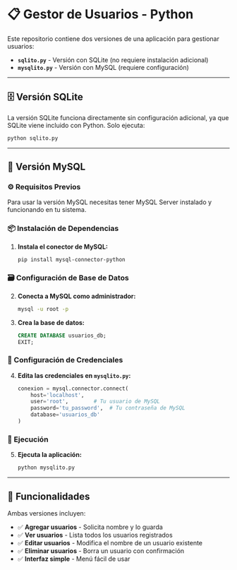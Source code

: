 # 📋 Gestor de Usuarios - Python

Este repositorio contiene dos versiones de una aplicación para gestionar usuarios:

- **`sqlito.py`** - Versión con SQLite (no requiere instalación adicional)
- **`mysqlito.py`** - Versión con MySQL (requiere configuración)

---

## 🗄️ Versión SQLite

La versión SQLite funciona directamente sin configuración adicional, ya que SQLite viene incluido con Python. Solo ejecuta:

```bash
python sqlito.py
```

---

## 🐬 Versión MySQL

### ⚙️ Requisitos Previos

Para usar la versión MySQL necesitas tener MySQL Server instalado y funcionando en tu sistema.

### 📦 Instalación de Dependencias

1. **Instala el conector de MySQL:**
   ```bash
   pip install mysql-connector-python
   ```

### 🗃️ Configuración de Base de Datos

2. **Conecta a MySQL como administrador:**
   ```bash
   mysql -u root -p
   ```

3. **Crea la base de datos:**
   ```sql
   CREATE DATABASE usuarios_db;
   EXIT;
   ```

### 🔧 Configuración de Credenciales

4. **Edita las credenciales en `mysqlito.py`:**
   ```python
   conexion = mysql.connector.connect(
       host='localhost',
       user='root',        # Tu usuario de MySQL
       password='tu_password',  # Tu contraseña de MySQL
       database='usuarios_db'
   )
   ```

### 🚀 Ejecución

5. **Ejecuta la aplicación:**
   ```bash
   python mysqlito.py
   ```

---

## 📱 Funcionalidades

Ambas versiones incluyen:

- ✅ **Agregar usuarios** - Solicita nombre y lo guarda
- ✅ **Ver usuarios** - Lista todos los usuarios registrados
- ✅ **Editar usuarios** - Modifica el nombre de un usuario existente
- ✅ **Eliminar usuarios** - Borra un usuario con confirmación
- ✅ **Interfaz simple** - Menú fácil de usar

